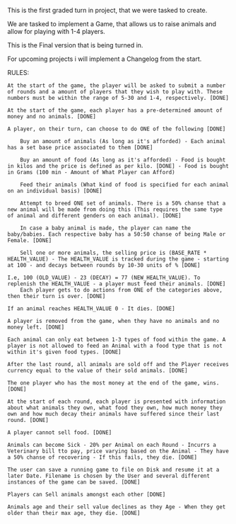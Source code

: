 This is the first graded turn in project, that we were tasked to create.

We are tasked to implement a Game, that allows us to raise animals and allow for playing with 1-4 players.

This is the Final version that is being turned in.

For upcoming projects i will implement a Changelog from the start.

RULES:

    At the start of the game, the player will be asked to submit a number of rounds and a amount of players that they wish to play with. These numbers must be within the range of 5-30 and 1-4, respectively. [DONE]

    At the start of the game, each player has a pre-determined amount of money and no animals. [DONE]

    A player, on their turn, can choose to do ONE of the following [DONE]

        Buy an amount of animals (As long as it's afforded) - Each animal has a set base price associated to them [DONE]

        Buy an amount of food (As long as it's afforded) - Food is bought in kilos and the price is defined as per kilo. [DONE] - Food is bought in Grams (100 min - Amount of What Player can Afford)

        Feed their animals (What kind of food is specified for each animal on an individual basis) [DONE]

        Attempt to breed ONE set of animals. There is a 50% chanse that a new animal will be made from doing this (This requires the same type of animal and different genders on each animal). [DONE]

        In case a baby animal is made, the player can name the baby/babies. Each respective baby has a 50:50 chanse of being Male or Female. [DONE]

        Sell one or more animals, the selling price is (BASE_RATE * HEALTH_VALUE) - The HEALTH_VALUE is tracked during the game - starting at 100 - and decays between rounds by 10-30 units of % [DONE]

    I.e, 100 (OLD_VALUE) - 23 (DECAY) = 77 (NEW_HEALTH_VALUE). To replenish the HEALTH_VALUE - a player must feed their animals. [DONE]
        Each player gets to do actions from ONE of the categories above, then their turn is over. [DONE]

    If an animal reaches HEALTH_VALUE 0 - It dies. [DONE]

    A player is removed from the game, when they have no animals and no money left. [DONE]

    Each animal can only eat between 1-3 types of food within the game. A player is not allowed to feed an Animal with a food type that is not within it's given food types. [DONE]

    After the last round, all animals are sold off and the Player receives currency equal to the value of their sold animals. [DONE]

    The one player who has the most money at the end of the game, wins. [DONE]

    At the start of each round, each player is presented with information about what animals they own, what food they own, how much money they own and how much decay their animals have suffered since their last round. [DONE]

    A player cannot sell food. [DONE]

    Animals can become Sick - 20% per Animal on each Round - Incurrs a Veterinary bill tto pay, price varying based on the Animal - They have a 50% chanse of recovering - If this fails, they die. [DONE]

    The user can save a running game to file on Disk and resume it at a later Date. Filename is chosen by the User and several different instances of the game can be saved. [DONE]

    Players can Sell animals amongst each other [DONE]

    Animals age and their sell value declines as they Age - When they get older than their max age, they die. [DONE]

